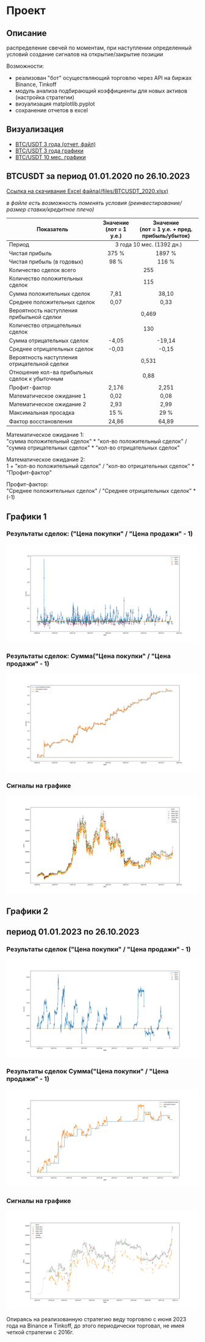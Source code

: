 # Проект

## Описание

  распределение свечей по моментам, при наступлении определенный условий
  создание сигналов на открытие/закрытие позиции

  Возможности:
  - реализован "бот" осуществляющий торговлю через API на биржах Binance, Tinkoff
  - модуль анализа подбирающий коэффициенты для новых активов (настройка стратегии)
  - визуализация matplotlib.pyplot
  - сохранение отчетов в excel

## Визуализация
<ul>
<li><a href="#btcusdt-за-период-01012020-по-26102023">BTC/USDT 3 года (отчет, файл)</a></li>
<li><a href="#графики-1">BTC/USDT 3 года графики</a></li>
<li><a href="#графики-2">BTC/USDT 10 мес. графики</a></li>
<!-- <li><a href="#rasp-за-период-01012020-по-26102023">ОАО Распадская (RASP) 3 года (отчет, файл)</a></li> -->
</ul>

##  BTCUSDT за период 01.01.2020 по 26.10.2023

<a href = 'https://raw.githubusercontent.com/Griga178/Fin_project/master/files/BTCUSDT_2020.xlsx'> Ссылка на скачивание Excel файла(/files/BTCUSDT_2020.xlsx)</a>
<p> <i>в файле есть возможность поменять условия (реинвестирование/размер ставки/кредитное плечо)</i> </p>

<table>
  <thead>
    <th>Показатель</th>
    <th> Значение<br/>(лот = 1 у.е.)</th>
    <th> Значение<br/>(лот = 1 у.е. + пред. прибыль/убыток)</th>
  </thead>
  <tbody>
    <tr>
      <td align="left">Период</td>
      <td colspan="2" align="center">3 года 10 мес. (1392 дн.)</td>
    </tr>
    <tr>
      <td align="left">Чистая прибыль</td>
      <td colspan="1" align="center">375 %</td>
      <td colspan="1" align="center">1897 %</td>
    </tr>
    <tr>
      <td align="left">Чистая прибыль (в годовых)</td>
      <td colspan="1" align="center">98 %</td>
      <td colspan="1" align="center">116 %</td>
    </tr>
    <tr>
      <td align="left">Количество сделок всего</td>
      <td colspan="2" align="center">255</td>
    </tr>
    <tr>
      <td align="left">Количество положительных сделок</td>
      <td colspan="2" align="center">115</td>
    </tr>
    <tr>
      <td align="left">Сумма положительных сделок</td>
      <td colspan="1" align="center">7,81</td>
      <td colspan="1" align="center">38,10</td>
    </tr>
    <tr>
      <td align="left">Среднее положительных сделок</td>
      <td colspan="1" align="center">0,07</td>
      <td colspan="1" align="center">0,33</td>
    </tr>
    <tr>
      <td align="left">Вероятность наступления прибыльной сделки</td>
      <td colspan="2" align="center">0,469</td>
    </tr>
    <tr>
      <td align="left">Количество отрицательных сделок</td>
      <td colspan="2" align="center">130</td>
    </tr>
    <tr>
      <td align="left">Сумма отрицательных сделок</td>
      <td colspan="1" align="center">-4,05</td>
      <td colspan="1" align="center">-19,14</td>
    </tr>
    <tr>
      <td align="left">Среднее отрицательных сделок</td>
      <td colspan="1" align="center">-0,03</td>
      <td colspan="1" align="center">-0,15</td>
    </tr>
    <tr>
      <td align="left">Вероятность наступления отрицательной сделки</td>
      <td colspan="2" align="center">0,531</td>
    </tr>
    <tr>
      <td align="left">Отношение кол-ва прибыльных сделок к убыточным</td>
      <td colspan="2" align="center">0,88</td>
    </tr>
    <tr>
      <td align="left">Профит-фактор</td>
      <td colspan="1" align="center">2,176</td>
      <td colspan="1" align="center">2,251</td>
    </tr>
    <tr>
      <td align="left">Математическое ожидание 1</td>
      <td colspan="1" align="center">0,02</td>
      <td colspan="1" align="center">0,08</td>
    </tr>
    <tr>
      <td align="left">Математическое ожидание 2</td>
      <td colspan="1" align="center">2,93</td>
      <td colspan="1" align="center">2,99</td>
    </tr>    
    <tr>
      <td align="left">Максимальная просадка</td>
      <td colspan="1" align="center">15 %</td>
      <td colspan="1" align="center">29 %</td>
    </tr>  
    <tr>
      <td align="left">Фактор восстановления</td>
      <td colspan="1" align="center">24,86</td>
      <td colspan="1" align="center">64,89</td>
    </tr>
  </tbody>
</table>

<p>Математическое ожидание 1: </br>"сумма положительный сделок" * "кол-во положительный сделок" / "сумма отрицательных сделок" * "кол-во отрицательных сделок"</p>
<p>Математическое ожидание 2: </br>1 + "кол-во положительный сделок" / "кол-во отрицательных сделок" * "Профит-фактор"</p>
<p>Профит-фактор: </br>
"Среднее положительных сделок" / "Среднее отрицательных сделок" * (-1)</p>

## Графики 1
### Результаты сделок: ("Цена покупки" / "Цена продажи" - 1)
  ![plot](/plots/Figure_1.png)
### Результаты сделок: Сумма("Цена покупки" / "Цена продажи" - 1)
  ![plot](/plots/Figure_2.png)
### Сигналы на графике
  ![plot](/plots/Figure_3.png)

## Графики 2
## период 01.01.2023 по 26.10.2023
### Результаты сделок ("Цена покупки" / "Цена продажи" - 1)
  ![plot](/plots/Figure_1_2.png)
### Результаты сделок Сумма("Цена покупки" / "Цена продажи" - 1)
  ![plot](/plots/Figure_2_2.png)
### Сигналы на графике
  ![plot](/plots/Figure_3_2.png)
<!--
## RASP за период 01.01.2020 по 26.10.2023
<a href = 'https://raw.githubusercontent.com/Griga178/Fin_project/master/files/RASPRUB_2020.xlsx'> Ссылка на скачивание Excel файла(/files/RASPRUB_2020.xlsx)</a>
<p> <i>в файле есть возможность поменять условия (реинвестирование/размер ставки/кредитное плечо)</i> </p>

  <table>
    <thead>
      <th>Показатель</th>
      <th> Значение<br/>(лот = 1 у.е.)</th>
      <th> Значение<br/>(лот = 1 у.е. + пред. прибыль/убыток)</th>
    </thead>
    <tbody>
      <tr>
        <td align="left">Период</td>
        <td colspan="2" align="center">3 года 10 мес. (1392 дн.)</td>
      </tr>
      <tr>
        <td align="left">Чистая прибыль</td>
        <td colspan="1" align="center">187 %</td>
        <td colspan="1" align="center">456 %</td>
      </tr>
      <tr>
        <td align="left">Чистая прибыль (в годовых)</td>
        <td colspan="1" align="center">49,03 %</td>
        <td colspan="1" align="center">49 %</td>
      </tr>
      <tr>
        <td align="left">Количество сделок всего</td>
        <td colspan="2" align="center">105</td>
      </tr>

      <tr>
        <td align="left">Количество положительных сделок</td>
        <td colspan="2" align="center">55</td>
      </tr>
      <tr>
        <td align="left">Сумма положительных сделок</td>
        <td colspan="1" align="center">3,02</td>
        <td colspan="1" align="center">7,23</td>
      </tr>
      <tr>
        <td align="left">Среднее положительных сделок</td>
        <td colspan="1" align="center">0,05</td>
        <td colspan="1" align="center">0,13</td>
      </tr>
      <tr>
        <td align="left">Вероятность наступления прибыльной сделки</td>
        <td colspan="2" align="center">0,524</td>
      </tr>
      <tr>
        <td align="left">Количество отрицательных сделок</td>
        <td colspan="2" align="center">50</td>
      </tr>
      <tr>
        <td align="left">Сумма отрицательных сделок</td>
        <td colspan="1" align="center">-1,15</td>
        <td colspan="1" align="center">-2,67</td>
      </tr>
      <tr>
        <td align="left">Среднее отрицательных сделок</td>
        <td colspan="1" align="center">-0,02</td>
        <td colspan="1" align="center">-0,05</td>
      </tr>
      <tr>
        <td align="left">Вероятность наступления отрицательной сделки</td>
        <td colspan="2" align="center">0,476</td>
      </tr>
      <tr>
        <td align="left">Отношение кол-ва прибыльных сделок к убыточным</td>
        <td colspan="2" align="center">1,1</td>
      </tr>
      <tr>
        <td align="left">Профит-фактор</td>
        <td colspan="1" align="center">2,46</td>
        <td colspan="1" align="center">2,38</td>
      </tr>
      <tr>
        <td align="left">Математическое ожидание 1</td>
        <td colspan="1" align="center">0,02</td>
        <td colspan="1" align="center">0,04</td>
      </tr>
      <tr>
        <td align="left">Математическое ожидание 2</td>
        <td colspan="1" align="center">3,62</td>
        <td colspan="1" align="center">3,71</td>
      </tr>    
      <tr>
        <td align="left">Максимальная просадка</td>
        <td colspan="1" align="center">15 %</td>
        <td colspan="1" align="center">16 %</td>
      </tr>  
      <tr>
        <td align="left">Фактор восстановления</td>
        <td colspan="1" align="center">12,51</td>
        <td colspan="1" align="center">29,32</td>
      </tr>
    </tbody>
  </table>

Математическое ожидание 1: "сумма положительный сделок" * "кол-во положительный сделок" / "сумма отрицательных сделок" * "кол-во отрицательных сделок"
Математическое ожидание 2: 1 + "кол-во положительный сделок" / "кол-во отрицательных сделок" * "Профит-фактор" -->


Опираясь на реализованную стратегию веду торговлю с июня 2023 года на Binance и Tinkoff, до этого периодически торговал, не имея четкой стратегии с 2016г.
